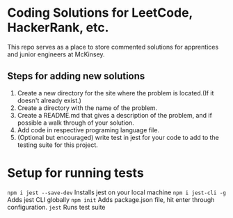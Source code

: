 # Coding Solutions for LeetCode, HackerRank, etc.

This repo serves as a place to store commented solutions for apprentices and junior engineers at McKinsey. 

## Steps for adding new solutions

1. Create a new directory for the site where the problem is located.(If it doesn't already exist.)
2. Create a directory with the name of the problem.
3. Create a README.md that gives a description of the problem, and if possible a walk through of your solution.
4. Add code in respective programing language file.
5. (Optional but encouraged) write test in jest for your code to add to the testing suite for this project. 

# Setup for running tests

```npm i jest --save-dev```
Installs jest on your local machine
```npm i jest-cli -g```
Adds jest CLI globally
```npm init```
Adds package.json file, hit enter through configuration. 
```jest```
Runs test suite


